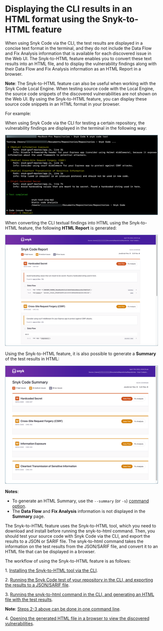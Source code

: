 # Displaying the CLI results in an HTML format using the Snyk-to-HTML feature

When using Snyk Code via the CLI, the test results are displayed in a concise text format in the terminal, and they do not include the Data Flow and Fix Analysis information that is available for each discovered issue in the Web UI. The Snyk-to-HTML feature enables you to convert these text results into an HTML file, and to display the vulnerability findings along with their Data Flow and Fix Analysis information as an HTML Report in a browser. &#x20;

**Note**: The Snyk-to-HTML feature can also be useful when working with the Snyk Code Local Engine. When testing source code with the Local Engine, the source code snippets of the discovered vulnerabilities are not shown on the Web UI. By using the Snyk-to-HTML feature, you can display these source code snippets in an HTML format in your browser.

For example:

When using Snyk Code via the CLI for testing a certain repository, the vulnerability findings are displayed in the terminal in the following way:

![](<../../../../.gitbook/assets/Snyk-to-HTML - Results in the CLI Terminal.png>)

When converting the CLI textual findings into HTML using the Snyk-to-HTML feature, the following **HTML Report** is generated:

![](<../../../../.gitbook/assets/Snyk-to-HTML - Example - HTML Report.png>)

Using the Snyk-to-HTML feature, it is also possible to generate a **Summary** of the test results in HTML:

![](<../../../../.gitbook/assets/Snyk-to-HTML - HTML Report - Summary.png>)

**Notes**:

* To generate an HTML Summary, use the `--summary` (or `-s`) [command option](running-the-snyk-to-html-command.md#snyk-to-html-command-options).
* The **Data Flow** and **Fix Analysis** information is not displayed in the **Summary** page.

The Snyk-to-HTML feature uses the Snyk-to-HTML tool, which you need to download and install before running the snyk-to-html command. Then, you should test your source code with Snyk Code via the CLI, and export the results to a JSON or SARIF file. The snyk-to-html command takes the information on the test results from the JSON/SARIF file, and convert it to an HTML file that can be displayed in a browser. &#x20;

&#x20;

The workflow of using the Snyk-to-HTML feature is as follows:

1\.  [Installing the Snyk-to-HTML tool via the CLI](installing-the-snyk-to-html-tool.md).&#x20;

2\.  [Running the Snyk Code test of your repository in the CLI, and exporting the results to a JSON/SARIF file](running-the-snyk-to-html-command.md#running-the-snyk-to-html-feature-in-several-steps).

3\.  [Running the snyk-to-html command in the CLI, and generating an HTML file with the test results](running-the-snyk-to-html-command.md#running-the-snyk-to-html-feature-in-several-steps).&#x20;

**Note**: [Steps 2-3 above can be done in one command line](running-the-snyk-to-html-command.md#running-the-snyk-to-html-command-in-one-step).&#x20;

4\.  [Opening the generated HTML file in a browser to view the discovered vulnerabilities](viewing-the-html-results.md).&#x20;
